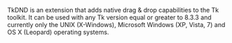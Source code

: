 TkDND is an extension that adds native drag & drop capabilities to the Tk toolkit. It can be used with any Tk version equal or greater to 8.3.3 and currently only the UNIX (X-Windows), Microsoft Windows (XP, Vista, 7) and OS X (Leopard) operating systems.